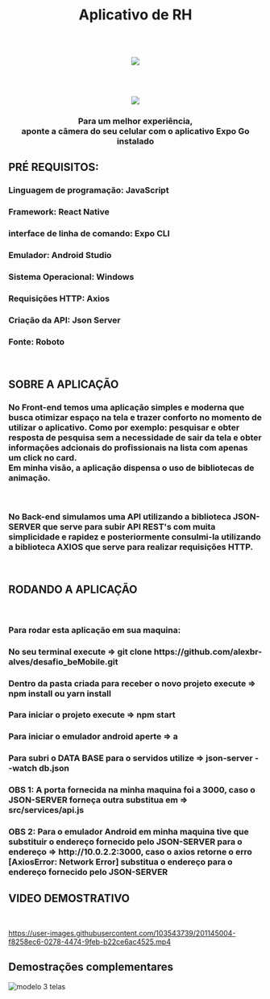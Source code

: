 <h1 align="center">Aplicativo de RH</h1>

<br>
<br>
<p align="center">
<img src="https://user-images.githubusercontent.com/103543739/201141749-4e0bc04e-625b-4ec7-9cef-0b1d3267e831.png">
</p>



<br>
<br>
<p align="center">
<img src="https://user-images.githubusercontent.com/103543739/201142615-ea3afcae-9888-4f9c-b326-8e9dfb374156.png">
</p>

<h3 font-size="12px" align="center"> Para um melhor experiência, <br>
aponte a câmera do seu celular com o aplicativo Expo Go instalado </h3>



<h2>PRÉ REQUISITOS:</>
<h3> Linguagem de programação: JavaScript </h3>
<h3> Framework: React Native </h3>
<h3> interface de linha de comando: Expo CLI </h3>
<h3> Emulador: Android Studio </h3>
<h3> Sistema Operacional: Windows </h3>
<h3> Requisições HTTP: Axios </h3>
<h3> Criação da API: Json Server</h3>
<h3> Fonte: Roboto</h3>

<br>

<h2>SOBRE A APLICAÇÃO</h2>

<h3> No Front-end temos uma aplicação simples e  moderna que busca otimizar espaço na tela e trazer 
conforto no momento de utilizar o aplicativo. Como por exemplo: pesquisar e obter resposta de pesquisa 
sem a necessidade de sair da tela e obter informações adcionais do profissionais na lista com apenas um click no card. <br>
Em minha visão, a aplicação dispensa o uso de bibliotecas de animação. 
</h3>
<br>
<h3>No Back-end simulamos uma API utilizando a biblioteca JSON-SERVER que serve para subir API REST's com muita simplicidade
e rapidez e posteriormente consulmi-la utilizando a biblioteca AXIOS que serve para realizar requisições HTTP.
</h3>
<br>

<h2>RODANDO A APLICAÇÃO</h2>
<br>
<h3>Para rodar esta aplicação em sua maquina: </h3>
<h3>No seu terminal execute => git clone https://github.com/alexbr-alves/desafio_beMobile.git </h3>
<h3>Dentro da pasta criada para receber o novo projeto execute => npm install ou yarn install</h3>
<h3>Para iniciar o projeto execute => npm start</h3>
<h3>Para iniciar o emulador android aperte => a </h3>
<h3>Para subri o DATA BASE para o servidos utilize => json-server --watch db.json </h3>

<h3> 
OBS 1: A porta fornecida na minha maquina foi a 3000, 
caso o JSON-SERVER forneça outra substitua em => src/services/api.js
</h3>

<h3>
OBS 2: Para o emulador Android em minha maquina tive que substituir o endereço  fornecido pelo JSON-SERVER 
para o endereço => http://10.0.2.2:3000, caso o axios retorne o erro [AxiosError: Network Error] substitua o endereço 
para o endereço fornecido pelo JSON-SERVER
</h3>






<h2>VIDEO DEMOSTRATIVO</h2>
<br>

https://user-images.githubusercontent.com/103543739/201145004-f8258ec6-0278-4474-9feb-b22ce6ac4525.mp4



<h2>Demostrações complementares</h2>

![modelo 3 telas](https://user-images.githubusercontent.com/103543739/201143628-fec8c5d6-9054-48c3-9f61-426bb9beaf0f.png)


